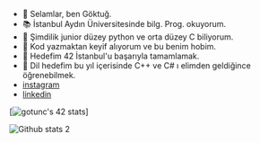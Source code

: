 - 👋 Selamlar, ben Göktuğ.
- 📚 İstanbul Aydın Üniversitesinde bilg. Prog. okuyorum.
- 🧠 Şimdilik junior düzey python ve orta düzey C biliyorum.
- 💞️ Kod yazmaktan keyif alıyorum ve bu benim hobim.
- 🎯 Hedefim 42 İstanbul'u başarıyla tamamlamak.
- 🤙 Dil hedefim bu yıl içerisinde C++ ve C# ı elimden geldiğince öğrenebilmek.
- [instagram](https://www.instagram.com/gktgtnc/)
- [linkedin](https://www.linkedin.com/in/goktugtunc/)


[![gotunc's 42 stats](https://badge42.vercel.app/api/v2/clehvm3tb00060fl247fehpdz/stats?cursusId=21&coalitionId=197)]


![Github stats 2](https://github-readme-stats.vercel.app/api?username=goktugtunc&show_icons=true&theme=radical)
<!---
killmatch/killmatch is a ✨ special ✨ repository because its `README.md` (this file) appears on your GitHub profile.
You can click the Preview link to take a look at your changes.
--->

